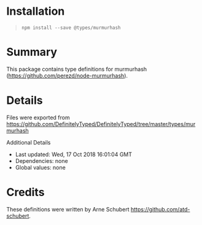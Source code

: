 # Installation
> `npm install --save @types/murmurhash`

# Summary
This package contains type definitions for murmurhash (https://github.com/perezd/node-murmurhash).

# Details
Files were exported from https://github.com/DefinitelyTyped/DefinitelyTyped/tree/master/types/murmurhash

Additional Details
 * Last updated: Wed, 17 Oct 2018 16:01:04 GMT
 * Dependencies: none
 * Global values: none

# Credits
These definitions were written by Arne Schubert <https://github.com/atd-schubert>.
